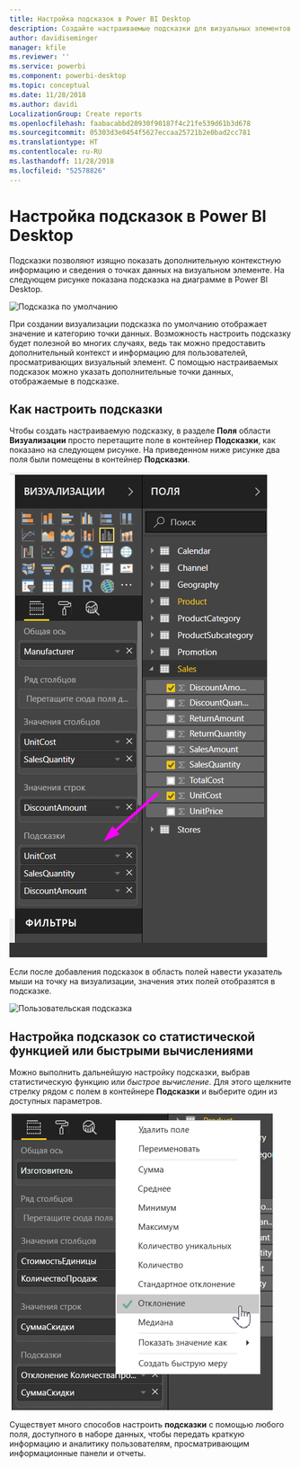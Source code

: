 ```yaml
---
title: Настройка подсказок в Power BI Desktop
description: Создайте настраиваемые подсказки для визуальных элементов с помощью перетаскивания.
author: davidiseminger
manager: kfile
ms.reviewer: ''
ms.service: powerbi
ms.component: powerbi-desktop
ms.topic: conceptual
ms.date: 11/28/2018
ms.author: davidi
LocalizationGroup: Create reports
ms.openlocfilehash: faabacabbd20930f90187f4c21fe539d61b3d678
ms.sourcegitcommit: 05303d3e0454f5627eccaa25721b2e0bad2cc781
ms.translationtype: HT
ms.contentlocale: ru-RU
ms.lasthandoff: 11/28/2018
ms.locfileid: "52578826"
---
```

# <a name="customizing-tooltips-in-power-bi-desktop"></a>Настройка подсказок в Power BI Desktop
Подсказки позволяют изящно показать дополнительную контекстную информацию и сведения о точках данных на визуальном элементе. На следующем рисунке показана подсказка на диаграмме в Power BI Desktop.

![Подсказка по умолчанию](media/desktop-custom-tooltips/custom-tooltips-1.png)

При создании визуализации подсказка по умолчанию отображает значение и категорию точки данных. Возможность настроить подсказку будет полезной во многих случаях, ведь так можно предоставить дополнительный контекст и информацию для пользователей, просматривающих визуальный элемент. С помощью настраиваемых подсказок можно указать дополнительные точки данных, отображаемые в подсказке.

## <a name="how-to-customize-tooltips"></a>Как настроить подсказки
Чтобы создать настраиваемую подсказку, в разделе **Поля** области **Визуализации** просто перетащите поле в контейнер **Подсказки**, как показано на следующем рисунке. На приведенном ниже рисунке два поля были помещены в контейнер **Подсказки**.

![Добавление полей с подсказками](media/desktop-custom-tooltips/custom-tooltips-2.png)

Если после добавления подсказок в область полей навести указатель мыши на точку на визуализации, значения этих полей отобразятся в подсказке.

![Пользовательская подсказка](media/desktop-custom-tooltips/custom-tooltips-3.png)

## <a name="customizing-tooltips-with-aggregation-or-quick-calcs"></a>Настройка подсказок со статистической функцией или быстрыми вычислениями
Можно выполнить дальнейшую настройку подсказки, выбрав статистическую функцию или *быстрое вычисление*. Для этого щелкните стрелку рядом с полем в контейнере **Подсказки** и выберите один из доступных параметров.

![Подсказка с быстрым вычислением](media/desktop-custom-tooltips/custom-tooltips-4.png)

Существует много способов настроить **подсказки** с помощью любого поля, доступного в наборе данных, чтобы передать краткую информацию и аналитику пользователям, просматривающим информационные панели и отчеты.


